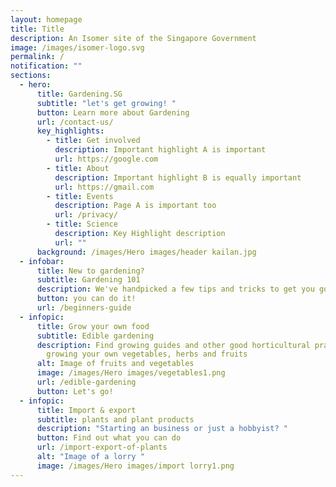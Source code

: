 ```yaml
---
layout: homepage
title: Title
description: An Isomer site of the Singapore Government
image: /images/isomer-logo.svg
permalink: /
notification: ""
sections:
  - hero:
      title: Gardening.SG
      subtitle: "let's get growing! "
      button: Learn more about Gardening
      url: /contact-us/
      key_highlights:
        - title: Get involved
          description: Important highlight A is important
          url: https://google.com
        - title: About
          description: Important highlight B is equally important
          url: https://gmail.com
        - title: Events
          description: Page A is important too
          url: /privacy/
        - title: Science
          description: Key Highlight description
          url: ""
      background: /images/Hero images/header kailan.jpg
  - infobar:
      title: New to gardening?
      subtitle: Gardening 101
      description: We've handpicked a few tips and tricks to get you going
      button: you can do it!
      url: /beginners-guide
  - infopic:
      title: Grow your own food
      subtitle: Edible gardening
      description: Find growing guides and other good horticultural practices when
        growing your own vegetables, herbs and fruits
      alt: Image of fruits and vegetables
      image: /images/Hero images/vegetables1.png
      url: /edible-gardening
      button: Let's go!
  - infopic:
      title: Import & export
      subtitle: plants and plant products
      description: "Starting an business or just a hobbyist? "
      button: Find out what you can do
      url: /import-export-of-plants
      alt: "Image of a lorry "
      image: /images/Hero images/import lorry1.png
---
```

